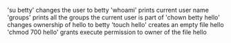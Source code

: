 'su betty' changes the user to betty
'whoami' prints current user name
'groups' prints all the groups the current user is part of
'chown betty hello' changes ownership of hello to betty
'touch hello' creates an empty file hello
'chmod 700 hello' grants execute permission to owner of the file hello
